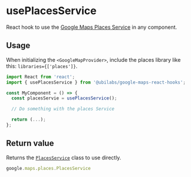# usePlacesService

React hook to use the [Google Maps Places Service](https://developers.google.com/maps/documentation/javascript/reference/places-service) in any component.

## Usage

When initializing the `<GoogleMapProvider>`, include the places library like this: `libraries={['places']}`.

```jsx
import React from 'react';
import { usePlacesService } from '@ubilabs/google-maps-react-hooks';

const MyComponent = () => {
  const placesServie = usePlacesService();

  // Do something with the places Service

  return (...);
};
```

## Return value

Returns the [`PlacesService`](google.maps.places.PlacesService) class to use directly.

```TypeScript
google.maps.places.PlacesService
```
